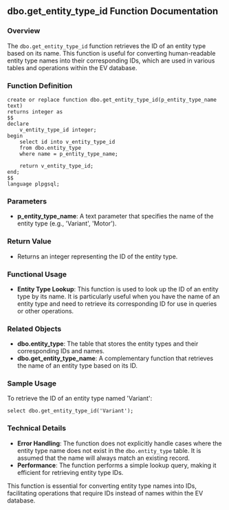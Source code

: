 ## dbo.get_entity_type_id Function Documentation

### Overview

The `dbo.get_entity_type_id` function retrieves the ID of an entity type based on its name. This function is useful for converting human-readable entity type names into their corresponding IDs, which are used in various tables and operations within the EV database.

### Function Definition

```plsql
create or replace function dbo.get_entity_type_id(p_entity_type_name text)
returns integer as
$$
declare
    v_entity_type_id integer;
begin
    select id into v_entity_type_id
    from dbo.entity_type
    where name = p_entity_type_name;

    return v_entity_type_id;
end;
$$
language plpgsql;
```

### Parameters

- **p_entity_type_name**: A text parameter that specifies the name of the entity type (e.g., 'Variant', 'Motor').

### Return Value

- Returns an integer representing the ID of the entity type.

### Functional Usage

- **Entity Type Lookup**: This function is used to look up the ID of an entity type by its name. It is particularly useful when you have the name of an entity type and need to retrieve its corresponding ID for use in queries or other operations.

### Related Objects

- **dbo.entity_type**: The table that stores the entity types and their corresponding IDs and names.
- **dbo.get_entity_type_name**: A complementary function that retrieves the name of an entity type based on its ID.

### Sample Usage

To retrieve the ID of an entity type named 'Variant':

```plsql
select dbo.get_entity_type_id('Variant');
```

### Technical Details

- **Error Handling**: The function does not explicitly handle cases where the entity type name does not exist in the `dbo.entity_type` table. It is assumed that the name will always match an existing record.
- **Performance**: The function performs a simple lookup query, making it efficient for retrieving entity type IDs.

This function is essential for converting entity type names into IDs, facilitating operations that require IDs instead of names within the EV database.